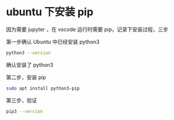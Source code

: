 # ubuntu 下安装 pip

因为需要 jupyter ，在 vscode 运行时需要 pip，记录下安装过程，三步

第一步确认 Ubuntu 中已经安装 python3

```sh
python3 --version
```

确认安装了 python3

第二步，安装 pip

```sh
sudo apt install python3-pip
```

第三步，验证

```sh
pip3 --version
```
